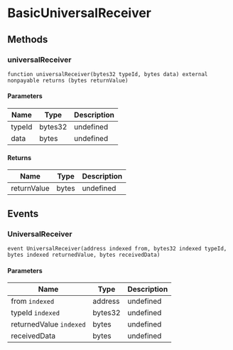# BasicUniversalReceiver









## Methods

### universalReceiver

```solidity
function universalReceiver(bytes32 typeId, bytes data) external nonpayable returns (bytes returnValue)
```





#### Parameters

| Name | Type | Description |
|---|---|---|
| typeId | bytes32 | undefined
| data | bytes | undefined

#### Returns

| Name | Type | Description |
|---|---|---|
| returnValue | bytes | undefined



## Events

### UniversalReceiver

```solidity
event UniversalReceiver(address indexed from, bytes32 indexed typeId, bytes indexed returnedValue, bytes receivedData)
```





#### Parameters

| Name | Type | Description |
|---|---|---|
| from `indexed` | address | undefined |
| typeId `indexed` | bytes32 | undefined |
| returnedValue `indexed` | bytes | undefined |
| receivedData  | bytes | undefined |



